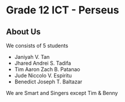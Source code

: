 # Grade 12 ICT - Perseus

## About Us

We consists of 5 students

- Janiyah V. Tan
- Jhared Andrei S. Tadifa
- Tim Aaron Zach B. Patanao
- Jude Niccolo V. Espiritu
- Benedict Joseph T. Baltazar

We are Smart and Singers
except Tim & Benny

